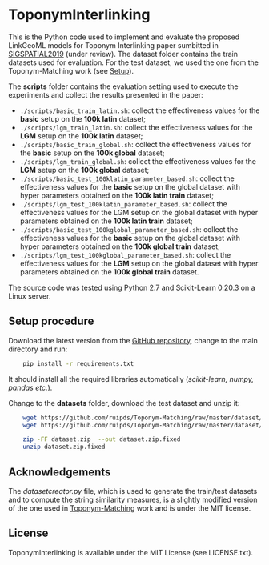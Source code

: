 # ToponymInterlinking
This is the Python code used to implement and evaluate the proposed LinkGeoML models for Toponym Interlinking paper sumbitted in [SIGSPATIAL2019](https://sigspatial2019.sigspatial.org/) (under review). The dataset folder contains the train datasets used for evaluation. For the test dataset, we used the one from the Toponym-Matching work (see [Setup](./README.md#setup)).

The **scripts** folder contains the evaluation setting used to execute the experiments and collect the results presented in the paper:
  - `./scripts/basic_train_latin.sh`: collect the effectiveness values for the **basic** setup on the **100k latin** dataset;
  - `./scripts/lgm_train_latin.sh`: collect the effectiveness values for the **LGM** setup on the **100k latin** dataset;
  - `./scripts/basic_train_global.sh`: collect the effectiveness values for the **basic** setup on the **100k global** dataset;
  - `./scripts/lgm_train_global.sh`: collect the effectiveness values for the **LGM** setup on the **100k global** dataset;
  - `./scripts/basic_test_100klatin_parameter_based.sh`: collect the effectiveness values for the **basic** setup on the global dataset with hyper parameters obtained on the **100k latin train** dataset;
  - `./scripts/lgm_test_100klatin_parameter_based.sh`: collect the effectiveness values for the LGM setup on the global dataset with hyper parameters obtained on the **100k latin train** dataset;
  - `./scripts/basic_test_100kglobal_parameter_based.sh`: collect the effectiveness values for the **basic** setup on the global dataset with hyper parameters obtained on the **100k global train** dataset;
  - `./scripts/lgm_test_100kglobal_parameter_based.sh`: collect the effectiveness values for the **LGM** setup on the global dataset with hyper parameters obtained on the **100k global train** dataset.

The source code was tested using Python 2.7 and Scikit-Learn 0.20.3 on a Linux server.

Setup procedure
------------

Download the latest version from the [GitHub repository](https://github.com/LinkGeoML/ToponymInterlinking.git), change to the main directory and run:

```bash
    pip install -r requirements.txt
```

It should install all the required libraries automatically (*scikit-learn, numpy, pandas etc.*).

Change to the **datasets** folder, download the test dataset and unzip it:
```bash
    wget https://github.com/ruipds/Toponym-Matching/raw/master/dataset/dataset.zip
    wget https://github.com/ruipds/Toponym-Matching/raw/master/dataset/dataset.z01

    zip -FF dataset.zip  --out dataset.zip.fixed
    unzip dataset.zip.fixed
```

## Acknowledgements
The *datasetcreator.py* file, which is used to generate the train/test datasets and to compute the string similarity measures, is a slightly modified version of the one used in [Toponym-Matching](https://github.com/ruipds/Toponym-Matching) work and is under the MIT license.

## License
ToponymInterlinking is available under the MIT License (see LICENSE.txt).  

